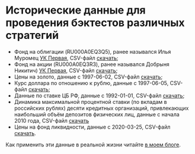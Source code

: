 # Исторические данные для проведения бэктестов различных стратегий

* Фонд на облигации (RU000A0EQ3Q5), ранее назывался Илья Муромец [УК Первая](https://www.first-am.ru/individuals/fund/opif-obligatsiy-fond-ros-obligatsiy), CSV-файл [скачать](https://github.com/digitalnomadinvestor/digitalnomadstrategy/blob/main/RU000A0EQ3Q5.csv);
* Фонд на акции (RU000A0EQ3R3), ранее назывался Добрыня Никитич) [УК Первая](https://www.first-am.ru/individuals/fund/opif-aktsiy-fond-ros-aktsiy), CSV-файл [скачать](https://github.com/digitalnomadinvestor/digitalnomadstrategy/blob/main/RU000A0EQ3R3.csv);
* Цены на золото, данные с 1997-06-02, CSV-файл [скачать](https://github.com/digitalnomadinvestor/digitalnomadstrategy/blob/main/gold.csv);
* Курс доллара по отношению к рублю, данные с 1997-06-05, CSV-файл [скачать](https://github.com/digitalnomadinvestor/digitalnomadstrategy/blob/main/currency_rates_usd.csv);
* Данные по ставке ЦБ РФ, данные с 1992-01-01, CSV-файл [скачать](https://github.com/digitalnomadinvestor/digitalnomadstrategy/blob/main/cbr_rates.csv);
* Динамика максимальной процентной ставки (по вкладам в российских рублях) десяти кредитных организаций, привлекающих наибольший объём депозитов физических лиц, данные с начала 2010 года, CSV-файл [скачать](https://github.com/digitalnomadinvestor/digitalnomadstrategy/blob/main/deposit_rate.csv)
* Цены на фонд ликвидности, данные с 2020-03-25, CSV-файл [скачать](https://github.com/digitalnomadinvestor/digitalnomadstrategy/blob/main/BBG00RPRPX12.csv).

Как применить эти данные в реальной жизни читайте [в моем блоге](https://tinyurl.com/mtrwvf8s).